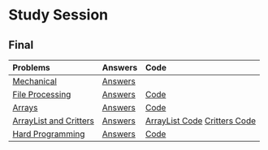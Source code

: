 # Study Session
## Final

| Problems | Answers | Code |
| :--- | :--- | :--- |
| [Mechanical](mechanical.md) | [Answers](mechanical-answers.md) | |
| [File Processing](file-processing.md) | [Answers](file-processing-answers.md) | [Code](code/FinalFileProcessing.java) |
| [Arrays](arrays.md) | [Answers](arrays-answers.md) | [Code](code/FinalArrays.java) |
| [ArrayList and Critters](arraylist-critters.md) | [Answers](arraylist-critters-answers.md) | [ArrayList Code](code/FinalArrayList.java) [Critters Code](code/critters) |
| [Hard Programming](hard-programming.md) | [Answers](hard-programming-answers.md) | [Code](code/FinalHardProgramming.java)